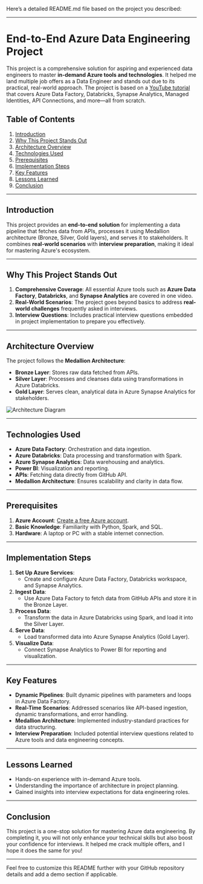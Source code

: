 Here’s a detailed README.md file based on the project you described:

---

# End-to-End Azure Data Engineering Project

This project is a comprehensive solution for aspiring and experienced data engineers to master **in-demand Azure tools and technologies**. It helped me land multiple job offers as a Data Engineer and stands out due to its practical, real-world approach. The project is based on a [YouTube tutorial](https://www.youtube.com/watch?v=0GTZ-12hYtU&t=5821s) that covers Azure Data Factory, Databricks, Synapse Analytics, Managed Identities, API Connections, and more—all from scratch.  

## Table of Contents
1. [Introduction](#introduction)
2. [Why This Project Stands Out](#why-this-project-stands-out)
3. [Architecture Overview](#architecture-overview)
4. [Technologies Used](#technologies-used)
5. [Prerequisites](#prerequisites)
6. [Implementation Steps](#implementation-steps)
7. [Key Features](#key-features)
8. [Lessons Learned](#lessons-learned)
9. [Conclusion](#conclusion)

---

## Introduction

This project provides an **end-to-end solution** for implementing a data pipeline that fetches data from APIs, processes it using Medallion architecture (Bronze, Silver, Gold layers), and serves it to stakeholders. It combines **real-world scenarios** with **interview preparation**, making it ideal for mastering Azure's ecosystem.

---

## Why This Project Stands Out

1. **Comprehensive Coverage**: All essential Azure tools such as **Azure Data Factory**, **Databricks**, and **Synapse Analytics** are covered in one video.  
2. **Real-World Scenarios**: The project goes beyond basics to address **real-world challenges** frequently asked in interviews.  
3. **Interview Questions**: Includes practical interview questions embedded in project implementation to prepare you effectively.

---

## Architecture Overview

The project follows the **Medallion Architecture**:
- **Bronze Layer**: Stores raw data fetched from APIs.  
- **Silver Layer**: Processes and cleanses data using transformations in Azure Databricks.  
- **Gold Layer**: Serves clean, analytical data in Azure Synapse Analytics for stakeholders.  

![Architecture Diagram](path-to-diagram.png)

---

## Technologies Used

- **Azure Data Factory**: Orchestration and data ingestion.  
- **Azure Databricks**: Data processing and transformation with Spark.  
- **Azure Synapse Analytics**: Data warehousing and analytics.  
- **Power BI**: Visualization and reporting.  
- **APIs**: Fetching data directly from GitHub API.  
- **Medallion Architecture**: Ensures scalability and clarity in data flow.  

---

## Prerequisites

1. **Azure Account**: [Create a free Azure account](https://azure.microsoft.com/free/).  
2. **Basic Knowledge**: Familiarity with Python, Spark, and SQL.  
3. **Hardware**: A laptop or PC with a stable internet connection.  

---

## Implementation Steps

1. **Set Up Azure Services**:  
   - Create and configure Azure Data Factory, Databricks workspace, and Synapse Analytics.  
2. **Ingest Data**:  
   - Use Azure Data Factory to fetch data from GitHub APIs and store it in the Bronze Layer.  
3. **Process Data**:  
   - Transform the data in Azure Databricks using Spark, and load it into the Silver Layer.  
4. **Serve Data**:  
   - Load transformed data into Azure Synapse Analytics (Gold Layer).  
5. **Visualize Data**:  
   - Connect Synapse Analytics to Power BI for reporting and visualization.  

---

## Key Features

- **Dynamic Pipelines**: Built dynamic pipelines with parameters and loops in Azure Data Factory.  
- **Real-Time Scenarios**: Addressed scenarios like API-based ingestion, dynamic transformations, and error handling.  
- **Medallion Architecture**: Implemented industry-standard practices for data structuring.  
- **Interview Preparation**: Included potential interview questions related to Azure tools and data engineering concepts.

---

## Lessons Learned

- Hands-on experience with in-demand Azure tools.  
- Understanding the importance of architecture in project planning.  
- Gained insights into interview expectations for data engineering roles.  

---

## Conclusion

This project is a one-stop solution for mastering Azure data engineering. By completing it, you will not only enhance your technical skills but also boost your confidence for interviews. It helped me crack multiple offers, and I hope it does the same for you!

---

Feel free to customize this README further with your GitHub repository details and add a demo section if applicable.
